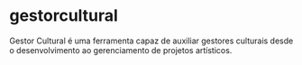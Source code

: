 # gestorcultural
Gestor Cultural é uma ferramenta capaz de auxiliar gestores culturais desde o desenvolvimento ao gerenciamento de projetos artísticos.
